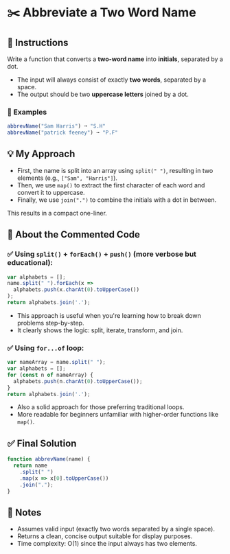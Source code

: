 # ✂️ Abbreviate a Two Word Name

## 🧾 Instructions

Write a function that converts a **two-word name** into **initials**, separated by a dot.  
- The input will always consist of exactly **two words**, separated by a space.
- The output should be two **uppercase letters** joined by a dot.

### 🧪 Examples

```js
abbrevName("Sam Harris") ➞ "S.H"
abbrevName("patrick feeney") ➞ "P.F"
````
## 💡 My Approach

* First, the name is split into an array using `split(" ")`, resulting in two elements (e.g., `["Sam", "Harris"]`).
* Then, we use `map()` to extract the first character of each word and convert it to uppercase.
* Finally, we use `join(".")` to combine the initials with a dot in between.

This results in a compact one-liner.

## 💭 About the Commented Code

### ✅ Using `split()` + `forEach()` + `push()` (more verbose but educational):

```js
var alphabets = [];
name.split(" ").forEach(x => 
  alphabets.push(x.charAt(0).toUpperCase())
);
return alphabets.join('.');
```

* This approach is useful when you're learning how to break down problems step-by-step.
* It clearly shows the logic: split, iterate, transform, and join.

### ✅ Using `for...of` loop:

```js
var nameArray = name.split(" ");
var alphabets = [];
for (const n of nameArray) {
  alphabets.push(n.charAt(0).toUpperCase());
}
return alphabets.join('.');
```

* Also a solid approach for those preferring traditional loops.
* More readable for beginners unfamiliar with higher-order functions like `map()`.

## ✅ Final Solution

```js
function abbrevName(name) {
  return name
    .split(" ")
    .map(x => x[0].toUpperCase())
    .join(".");
}
```

## 📌 Notes

* Assumes valid input (exactly two words separated by a single space).
* Returns a clean, concise output suitable for display purposes.
* Time complexity: O(1) since the input always has two elements.

